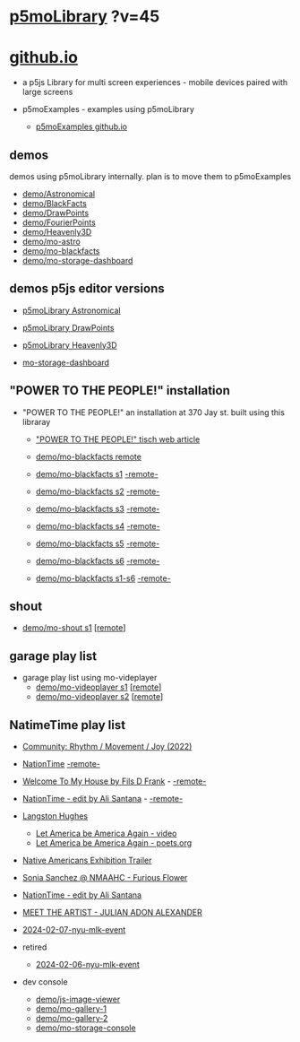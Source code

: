 # [p5moLibrary](https://github.com/molab-itp/p5moLibrary) ?v=45

# [github.io](https://molab-itp.github.io/p5moLibrary/src?v=45)

- a p5js Library for multi screen experiences - mobile devices paired with large screens

- p5moExamples - examples using p5moLibrary

  - [ p5moExamples github.io ](https://molab-itp.github.io/p5moExamples)

## demos

demos using p5moLibrary internally. plan is to move them to p5moExamples

- [demo/Astronomical](demo/Astronomical?v=45)
- [demo/BlackFacts](demo/BlackFacts?v=45)
- [demo/DrawPoints](demo/DrawPoints?v=45)
- [demo/FourierPoints](demo/FourierPoints?v=45)
- [demo/Heavenly3D](demo/Heavenly3D?v=45)
- [demo/mo-astro](demo/mo-astro?v=45)
- [demo/mo-blackfacts](demo/mo-blackfacts?v=45)
- [demo/mo-storage-dashboard](demo/mo-storage-dashboard?v=45)

## demos p5js editor versions

- [p5moLibrary Astronomical](https://editor.p5js.org/jht9629-nyu/sketches/iIIAb8KIDr)

- [p5moLibrary DrawPoints](https://editor.p5js.org/jht9629-nyu/sketches/TQyVoswjQ)

- [p5moLibrary Heavenly3D](https://editor.p5js.org/jht9629-nyu/sketches/6VM5IMP4m)

- [mo-storage-dashboard](https://editor.p5js.org/jht9629-nyu/sketches/Osz28nOS9)

## "POWER TO THE PEOPLE!" installation

- "POWER TO THE PEOPLE!" an installation at 370 Jay st. built using this libraray

  - ["POWER TO THE PEOPLE!" tisch web article](https://tisch.nyu.edu/itp/news/spring-2024/community-facing-interactive-installations-on-the-ground-floor-o)

  - [demo/mo-blackfacts remote](demo/mo-blackfacts?v=45)
  - [demo/mo-blackfacts s1](demo/mo-blackfacts?v=45&group=s1&qrcode=mo-blackfacts-qrcode-1.png) [-remote-](demo/mo-blackfacts?v=45&group=s1)
  - [demo/mo-blackfacts s2](demo/mo-blackfacts?v=45&group=s2&qrcode=mo-blackfacts-qrcode-2.png) [-remote-](demo/mo-blackfacts?v=45&group=s2)
  - [demo/mo-blackfacts s3](demo/mo-blackfacts?v=45&group=s3&qrcode=mo-blackfacts-qrcode-3.png) [-remote-](demo/mo-blackfacts?v=45&group=s3)
  - [demo/mo-blackfacts s4](demo/mo-blackfacts?v=45&group=s4&qrcode=mo-blackfacts-qrcode-4.png) [-remote-](demo/mo-blackfacts?v=45&group=s4)
  - [demo/mo-blackfacts s5](demo/mo-blackfacts?v=45&group=s5&qrcode=mo-blackfacts-qrcode-5.png) [-remote-](demo/mo-blackfacts?v=45&group=s5)
  - [demo/mo-blackfacts s6](demo/mo-blackfacts?v=45&group=s6&qrcode=mo-blackfacts-qrcode-6.png) [-remote-](demo/mo-blackfacts?v=45&group=s6)
  - [demo/mo-blackfacts s1-s6](demo/mo-blackfacts?v=45&group=s1,s2,s3,s4,s5,s6&qrcode=mo-blackfacts-qrcode-1-6.png) [-remote-](demo/mo-blackfacts?v=45&group=s1,s2,s3,s4,s5,s6)

## shout

- [demo/mo-shout s1](demo/mo-shout?v=45&group=s1&qrcode=mo-shout-qrcode-1.png) [[remote](qrcode/mo-shout.html?v=45&group=s1)]
<!-- https://molab-itp.github.io/p5moLibrary/src/qrcode/mo-shout.html?group=s1 -->

## garage play list

- garage play list using mo-videplayer
  - [demo/mo-videoplayer s1](demo/mo-videoplayer?v=45&group=s1&qrcode=mo-videoplayer-qrcode-1.png)
    [[remote](qrcode/mo-videoplayer.html?v=45&group=s1)]
  - [demo/mo-videoplayer s2](demo/mo-videoplayer?v=45&group=s2&qrcode=mo-videoplayer-qrcode-2.png)
    [[remote](qrcode/mo-videoplayer.html?v=45&group=s2)]

## NatimeTime play list

- [Community: Rhythm / Movement / Joy (2022)](demo/mo-videoplayer/index.html?playlist=8HfVf69nUX0)

- [NationTime](demo/mo-videoplayer/index.html?qrcode=NationTime.png) [-remote-](demo/mo-videoplayer/index.html)

- [Welcome To My House by Fils D Frank](demo/mo-videoplayer/?playlist=kinLtCLHYvo&title=Welcome%20To%20My%20House%20by%20Fils%20D%20Frank&qrcode=NationTime.png) - [-remote-](demo/mo-videoplayer/?playlist=kinLtCLHYvo&title=Welcome%20To%20My%20House%20by%20Fils%20D%20Frank)

- [NationTime - edit by Ali Santana](demo/mo-videoplayer/?playlist=-UtKxghWlvY&title=NationTime%20-%20ELUCID%20-%20BETAMAX&qrcode=NationTime.png) - [-remote-](demo/mo-videoplayer/?playlist=-UtKxghWlvY&title=NationTime%20-%20ELUCID%20-%20BETAMAX)

- [Langston Hughes ](demo/BlackFacts?playlist=XzI3huqpCi4)

  - [Let America be America Again - video](demo/mo-blackfacts?playlist=CFNM8GB_Yp0&title=%E2%98%85)
  - [Let America be America Again - poets.org](https://poets.org/poem/let-america-be-america-again)

- [Native Americans Exhibition Trailer](demo/BlackFacts?playlist=hpjNGTYvpxw)

- [Sonia Sanchez @ NMAAHC - Furious Flower](demo/mo-blackfacts?playlist=FNLp8e-cfgk&title=Sonia%20Sanchez)

- [NationTime - edit by Ali Santana](demo/mo-videoplayer?playlist=-UtKxghWlvY&title=NationTime%20-%20ELUCID%20-%20BETAMAX&qrcode=NationTime.png)

- [MEET THE ARTIST - JULIAN ADON ALEXANDER](demo/mo-blackfacts?playlist=wk0La_2igws&title=MEET%20THE%20ARTIST%20-%20JULIAN%20ADON%20ALEXANDE%20-%20What%20it%20is&qrcode=JULIAN.png)

- [2024-02-07-nyu-mlk-event](demo/mo-blackfacts?playlist=lG758MniLYg&qrcode=annoucement-01.png&title=2024-02-07-nyu-mlk-event)

- retired

  - [2024-02-06-nyu-mlk-event](demo/mo-blackfacts?playlist=zbRz5xTaLYI&qrcode=annoucement-01.png&title=2024-02-06-nyu-mlk-event)
  <!-- - [Weapons of White Destruction - TJ](demo/mo-blackfacts?playlist=ob8YQPGJiHY&title=Weapons%20of%20White%20Destruction%20-%20TJ&&qrcode=TJ.png) -->

- dev console

  - [demo/js-image-viewer](demo/js-image-viewer?v=45)
  - [demo/mo-gallery-1](demo/mo-gallery-1?v=45)
  - [demo/mo-gallery-2](demo/mo-gallery-2?v=45)
  - [demo/mo-storage-console](demo/mo-storage-console?v=45)

<!--

- retired
  - [demo/mo-astro-host-0](demo/mo-astro-host-0?v=45)
  - [demo/mo-astro-host-1](demo/mo-astro-host-1?v=45)
  - [demo/mo-astro-remote-0](demo/mo-astro-remote-0?v=45)
  - [demo/mo-astro-remote-1](demo/mo-astro-remote-1?v=45)

  - [demo/mo-blackfacts-host](demo/mo-blackfacts-host?v=45)
  - [demo/mo-blackfacts-remote](demo/mo-blackfacts-remote?v=45)

# https://www.youtube.com/watch?v=hpjNGTYvpxw
# The Land Carries Our Ancestors: Contemporary Art by Native Americans Exhibition Trailer

 -->
